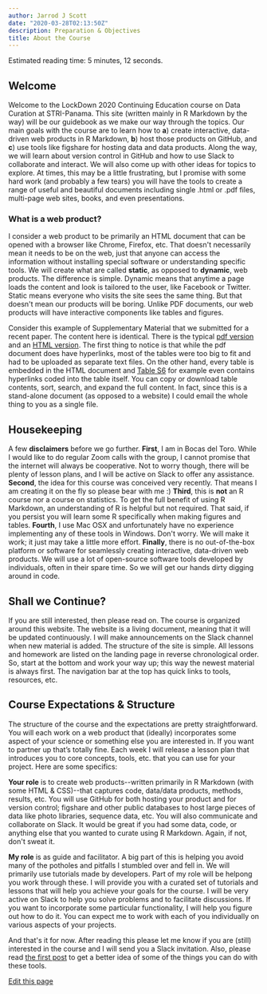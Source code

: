 ```yaml
---
author: Jarrod J Scott
date: "2020-03-28T02:13:50Z"
description: Preparation & Objectives
title: About the Course
---
```


Estimated reading time: 5 minutes, 12 seconds.

## Welcome

Welcome to the LockDown 2020 Continuing Education course on Data Curation at STRI-Panama. This site (written mainly in R Markdown by the way) will be our guidebook as we make our way through the topics. Our main goals with the course are to learn how to **a**) create interactive, data-driven web products in R Markdown, **b**) host those products on GitHub, and **c**)  use tools like figshare for hosting data and data products. Along the way, we will  learn about version control in GitHub and how to use Slack to collaborate and interact. We will also come up with other ideas for topics to explore. At times, this may be a little frustrating, but I promise with some hard work (and probably a few tears) you will have the tools to create a range of useful and beautiful documents including single .html or .pdf files,  multi-page web sites, books, and even presentations.

### What is a web product?

I consider a web product to be primarily an HTML document that can be opened with a browser like Chrome, Firefox, etc. That doesn't necessarily mean  it needs to be on the web, just that anyone can access the information without installing special software or understanding specific tools. We will  create what are called **static**, as opposed to **dynamic**, web products. The difference is simple. Dynamic means that anytime a page loads the content and look is tailored to the user, like Facebook or Twitter. Static means everyone who visits the site sees the same thing. But that doesn't mean our products will be boring. Unlike PDF documents, our web products will have interactive components like tables and figures.

Consider this example of Supplementary Material that we submitted for a recent paper. The content here is identical. There is the typical [pdf version](/page/files/Scott_Supplementary.pdf) and an [HTML version](https://istmobiome.github.io/DIGEST/Supplementary.html). The first thing to notice is that while the pdf document does have hyperlinks, most of the tables were too big to fit and had to be uploaded as separate text files. On the other hand, every table is embedded in the HTML document and [Table S6](https://istmobiome.github.io/DIGEST/Supplementary.html#table_s6) for example even contains hyperlinks coded into the table itself. You can copy or download table contents, sort, search, and expand the full content. In fact, since this is a stand-alone document (as opposed to a website) I could email the whole thing to you as a single file.

## Housekeeping

A few **disclaimers** before we go further. **First**, I am in Bocas del Toro. While I would like to do regular Zoom calls with the group, I cannot promise that the internet will always be cooperative. Not to worry though, there will be plenty of lesson plans, and I will be active on Slack to offer any assistance. **Second**, the idea for this course was conceived very recently. That means I am creating it on the fly so please bear with me :) **Third**, this is **not** an R course nor a course on statistics. To get the full benefit of using R Markdown, an understanding of R is helpful but not required. That said, if you persist you will learn some R specifically when making figures and tables. **Fourth**, I use Mac OSX and unfortunately have no experience implementing any of these tools in Windows. Don't worry. We will make it work; it just may take a little more effort. **Finally**, there is no out-of-the-box platform or software for seamlessly creating interactive, data-driven web products. We will  use a lot of open-source software tools developed by individuals, often in their spare time. So we will get our hands dirty digging around in code.

## Shall we Continue?

If you are still interested, then please read on. The course is organized around this website. The website is a living document, meaning that it will be updated continuously. I will make announcements on the Slack channel when new material is added. The structure of the site is simple. All lessons and homework are listed on the landing page in reverse chronological order. So, start at the bottom and work your way up; this way the newest material is always first. The navigation bar at the top has quick links to tools, resources, etc.

## Course Expectations & Structure

The structure of the course and the expectations are pretty straightforward. You will each work on a web product that (ideally) incorporates some aspect of your science or something else you are interested in. If you want to partner up that’s totally fine. Each week I will release a lesson plan that introduces you to core concepts, tools, etc. that you can use for your project.
Here are some specifics:

**Your role** is to create web products--written primarily in R Markdown (with some HTML & CSS)--that captures code, data/data products, methods, results, etc. You will use GitHub for both hosting your product and for version control; figshare and other public databases to host large pieces of data like photo libraries, sequence data, etc. You will also communicate and collaborate on Slack. It would be great if you had some data, code, or anything else that you wanted to curate using R Markdown. Again, if not, don't sweat it.

**My role** is as guide and facilitator. A big part of this is helping you avoid many of the potholes and pitfalls I stumbled over and fell in. We will primarily use tutorials made by developers. Part of my role will be helpong you work through these. I will provide you with a curated set of tutorials and lessons that will help you achieve your goals for the course. I will be very active on Slack to help you solve problems and to facilitate discussions. If you want to incorporate some particular functionality, I will help you figure out how to do it. You can expect me to work with each of you individually on various aspects of your projects.

And that's it for now. After reading this please let me know if you are (still) interested in the course and I will send you a Slack invitation. Also, please read [the first post](/2020/03/28/2020-03-28-r-rmarkdown/) to get a better idea of some of the things you can do with these tools.


<p class="edit-page">
  <a href="https://github.com/stri-con/data-curation/blob/master/content/page/about.md">
    <i class="fas fa-pen pr-2"></i>  <i class="fa fa-pencil" aria-hidden="true"></i> Edit this page
  </a>
</p>
